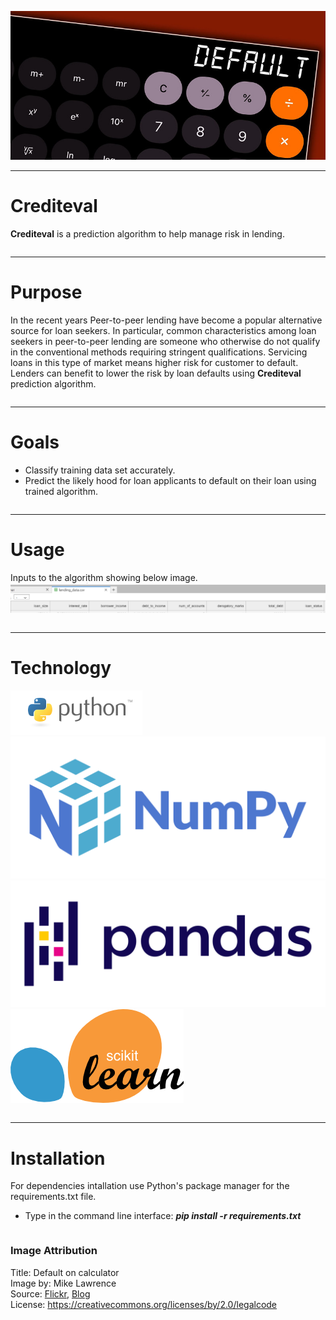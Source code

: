 ![image1](Resources/27175447577_bcc121030c_c.jpg)
___
# Crediteval
**Crediteval** is a prediction algorithm to help manage risk in lending.
```
```
___
# Purpose
In the recent years Peer-to-peer lending have become a popular alternative source for loan seekers. In particular, common characteristics among loan seekers in peer-to-peer lending are someone who otherwise do not qualify in the conventional methods requiring stringent qualifications. Servicing loans in this type of market means higher risk for customer to default. Lenders can benefit to lower the risk by loan defaults using **Crediteval** prediction algorithm. 
```
```
___
# Goals
- Classify training data set accurately.
- Predict the likely hood for loan applicants to default on their loan using trained algorithm.
```
```
___
# Usage
Inputs to the algorithm showing below image.
![image2](Resources/crediteval.png)
```
```
___
# Technology
![image3](Resources/python-logo.png)
![image4](Resources/numpy_logo.svg)
![image5](Resources/pandas.svg)
![image6](Resources/scikit-learn-logo-notext.png)
```
```
___
# Installation
For dependencies intallation use Python's package manager for the requirements.txt file.
- Type in the command line interface: **_pip install -r requirements.txt_**
```
```


### Image Attribution
Title: Default on calculator\
Image by: Mike Lawrence\
Source: [Flickr](https://www.flickr.com/photos/157270154@N05/27175447577/in/photolist-HppgMB-iVwEfC-8Wg12i-7U2tND-7U2tkc-7U2skr-7U2s9H-7U5EtG-7U5ECG-7NyhKP-7U5GtU-7U5EP3-7U5DWA-7NyhBt-7RGdB4-7U2tJp-7NyitH-7Nyi4t-7U2u5K-5xVf2y-7U5EgQ-7U2tfV-7U2uq4-7RKsKy-7U2tZt-7U2riM-7Nyhx2-7RKth3-7NCh3s-7NyhYP-7U5EJJ-7U5Gd3-7Nyiqt-7U5FEh-23bfNgp-cJvf4u-aqpTTy-SR17RS-2nRmmFs-2jrVLY1-5DYsto-2nU38g1-7U2t92-7NyhsZ-cdRQiq-7RKspw-7NyhnT-8vnr9c-2nU3Zbm-2kjj7kD), [Blog](http://www.creditdebitpro.com)\
License: https://creativecommons.org/licenses/by/2.0/legalcode
